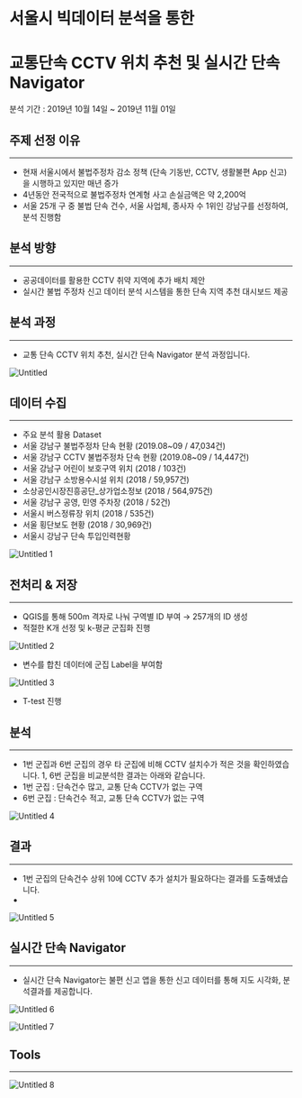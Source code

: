 # 서울시 빅데이터 분석을 통한   
교통단속 CCTV 위치 추천 및 실시간 단속 Navigator   
====

분석 기간 : 2019년 10월 14일 ~ 2019년 11월 01일

## 주제 선정 이유

---

- 현재 서울시에서 불법주정차 감소 정책 (단속 기동반, CCTV, 생활불편 App 신고)을 시행하고 있지만 매년 증가
- 4년동안 전국적으로 불법주정차 연계형 사고 손실금액은 약 2,200억
- 서울 25개 구 중 불법 단속 건수, 서울 사업체, 종사자 수 1위인 강남구를 선정하여, 분석 진행함

## 분석 방향

---

- 공공데이터를 활용한 CCTV 취약 지역에 추가 배치 제안
- 실시간 불법 주정차 신고 데이터 분석 시스템을 통한
단속 지역 추천 대시보드 제공

## 분석 과정

---

- 교통 단속 CCTV 위치 추천, 실시간 단속 Navigator 분석 과정입니다.

![Untitled](https://user-images.githubusercontent.com/71672106/127818807-7b5b681f-0da8-4e12-a4da-b9a57e4655b7.png)

## 데이터 수집

---

- 주요 분석 활용 Dataset
- 서울 강남구 불법주정차 단속 현황 (2019.08~09 / 47,034건)
- 서울 강남구 CCTV 불법주정차 단속 현황 (2019.08~09 / 14,447건)
- 서울 강남구 어린이 보호구역 위치 (2018 / 103건)
- 서울 강남구 소방용수시설 위치 (2018 / 59,957건)
- 소상공인시장진흥공단_상가업소정보 (2018 / 564,975건)
- 서울 강남구 공영, 민영 주차장 (2018 / 52건)
- 서울시 버스정류장 위치 (2018 / 535건)
- 서울 횡단보도 현황 (2018 / 30,969건)
- 서울시 강남구 단속 투입인력현황

![Untitled 1](https://user-images.githubusercontent.com/71672106/127818659-aab4f6a6-ded6-4de9-9a4d-ab0dadf37325.png)


## 전처리 & 저장

---

- QGIS를 통해 500m 격자로 나눠 구역별 ID 부여 → 257개의 ID 생성
- 적절한 K개 선정 및 k-평균 군집화 진행

![Untitled 2](https://user-images.githubusercontent.com/71672106/127818748-c1a6f49c-9289-4f67-b413-fbd6ec22564e.png)

- 변수를 합친 데이터에 군집 Label을 부여함

![Untitled 3](https://user-images.githubusercontent.com/71672106/127818833-f6e67c45-4e94-49b4-a3ce-9bf3709d9097.png)

- T-test 진행

## 분석

---

- 1번 군집과 6번 군집의 경우 타 군집에 비해 CCTV 설치수가 적은 것을 확인하였습니다.
1, 6번 군집을 비교분석한 결과는 아래와 같습니다.
- 1번 군집 : 단속건수 많고, 교통 단속 CCTV가 없는 구역
- 6번 군집 : 단속건수 적고, 교통 단속 CCTV가 없는 구역

![Untitled 4](https://user-images.githubusercontent.com/71672106/127818849-6bbafb68-62d6-4318-bb48-1a69ba8bf594.png)

## 결과

---

- 1번 군집의 단속건수 상위 10에 CCTV 추가 설치가 필요하다는 결과를 도출해냈습니다.
- 
![Untitled 5](https://user-images.githubusercontent.com/71672106/127818914-48918a89-8a1e-4a38-a0f5-7db14eb93911.png)

## 실시간 단속 Navigator

---

- 실시간 단속 Navigator는 불편 신고 앱을 통한 신고 데이터를 통해
지도 시각화, 분석결과를 제공합니다.

![Untitled 6](https://user-images.githubusercontent.com/71672106/127818939-339cfae7-f24b-41c9-917d-fc921299d447.png)

![Untitled 7](https://user-images.githubusercontent.com/71672106/127818945-14fb4a64-2018-43b6-a604-c401ee9936f5.png)

## Tools

---
![Untitled 8](https://user-images.githubusercontent.com/71672106/127818963-a2ddcf46-075d-4a72-b778-9119fb53811f.png)
